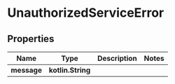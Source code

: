 
# UnauthorizedServiceError

## Properties
Name | Type | Description | Notes
------------ | ------------- | ------------- | -------------
**message** | **kotlin.String** |  | 



